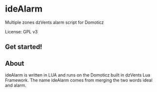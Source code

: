 # ideAlarm
Multiple zones dzVents alarm script for Domoticz

License: GPL v3

## Get started!
## About
ideAlarm is written in LUA and runs on the Domoticz built in dzVents Lua Framework.
The name ideAlarm comes from merging the two words ideal and alarm.
